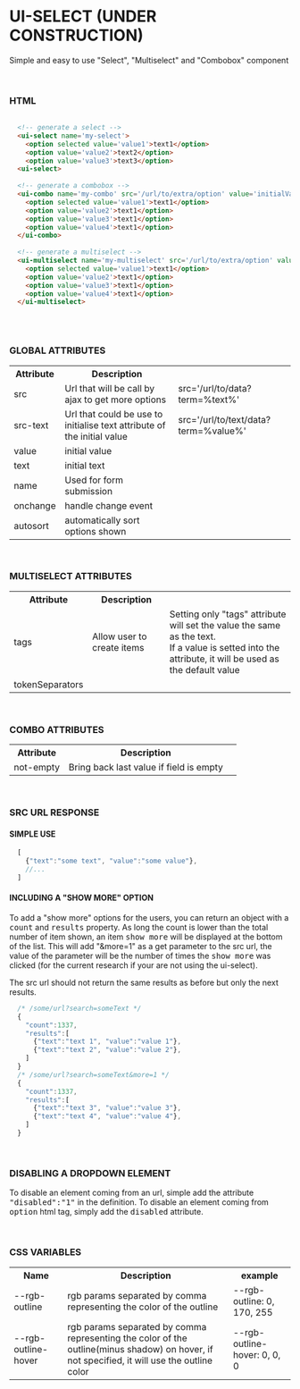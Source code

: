 # UI-SELECT (UNDER CONSTRUCTION)
Simple and easy to use "Select", "Multiselect" and "Combobox" component

<br>

### HTML

```HTML
  
  <!-- generate a select -->
  <ui-select name='my-select'>
    <option selected value='value1'>text1</option>
    <option value='value2'>text2</option>
    <option value='value3'>text3</option>
  <ui-select>
  
  <!-- generate a combobox -->
  <ui-combo name='my-combo' src='/url/to/extra/option' value='initialValue' text='initialText' not-empty>
    <option selected value='value1'>text1</option>
    <option value='value2'>text1</option>
    <option value='value3'>text1</option>
    <option value='value4'>text1</option>
  </ui-combo>
  
  <!-- generate a multiselect -->
  <ui-multiselect name='my-multiselect' src='/url/to/extra/option' value='initialValue' text='initialText'>
    <option selected value='value1'>text1</option>
    <option value='value2'>text1</option>
    <option value='value3'>text1</option>
    <option value='value4'>text1</option>
  </ui-multiselect>
  
```


<br>

### GLOBAL ATTRIBUTES

<table>
  <tr>
    <th>Attribute</th>
    <th>Description</th>
    <th></th>
  </tr>
  <tr>
    <td>src</td>
    <td>
       Url that will be call by ajax to get more options
    </td>
    <td>src='/url/to/data?term=%text%'</td>
  </tr>
  <tr>
    <td>src-text</td>
    <td>
      Url that could be use to initialise text attribute of the initial value
    </td>
    <td>src='/url/to/text/data?term=%value%'</td>
  </tr>
  <tr>
    <td>value</td>
    <td>initial value</td>
    <td></td>
  </tr>
  <tr>
    <td>text</td>
    <td>initial text</td>
    <td></td>
  </tr>
  <tr>
    <td>name</td>
    <td>Used for form submission</td>
    <td></td>
  </tr>
  <tr>
    <td>onchange</td>
    <td>handle change event</td>
    <td></td>
  </tr>
  <tr>
    <td>autosort</td>
    <td>automatically sort options shown</td>
    <td></td>
  </tr>
</table>


<br>

### MULTISELECT ATTRIBUTES

<table>
  <tr>
    <th>Attribute</th>
    <th>Description</th>
    <th></th>
  </tr>
  <tr>
    <td>tags</td>
    <td>Allow user to create items</td>
    <td>
        Setting only "tags" attribute will set the value the same as the text.
        <br>
        If a value is setted into the attribute, it will be used as the default value
    </td>
  </tr>
  <tr>
    <td>tokenSeparators</td>
    <td></td>
    <td></td>
  </tr>
</table>


<br>

### COMBO ATTRIBUTES

<table>
  <tr>
    <th>Attribute</th>
    <th>Description</th>
    <th></th>
  </tr>
  <tr>
    <td>not-empty</td>
    <td>Bring back last value if field is empty</td>
    <td><ui-combo not-empty></ui-combo></td>
  </tr>
</table>


<br>
  
### SRC URL RESPONSE


#### SIMPLE USE
```javascript
  [
    {"text":"some text", "value":"some value"},
    //...
  ]
```

#### INCLUDING A "SHOW MORE" OPTION
To add a "show more" options for the users, you can return an object with a <kbd>count</kbd> and <kbd>results</kbd> property. As long the count is lower than the total number of item shown, an item <kbd>show more</kbd> will be displayed at the bottom of the list. This will add "&more=1" as a get parameter to the src url, the value of the parameter will be the number of times the <kbd>show more</kbd> was clicked (for the current research if your are not using the ui-select).

The src url should not return the same results as before but only the next results.

```javascript
  /* /some/url?search=someText */
  {
    "count":1337,
    "results":[
      {"text":"text 1", "value":"value 1"},
      {"text":"text 2", "value":"value 2"},
    ]
  }
  /* /some/url?search=someText&more=1 */
  {
    "count":1337,
    "results":[
      {"text":"text 3", "value":"value 3"},
      {"text":"text 4", "value":"value 4"},
    ]
  }
```

<br>

### DISABLING A DROPDOWN ELEMENT
To disable an element coming from an url, simple add the attribute <kbd>"disabled":"1"</kbd> in the definition.
To disable an element coming from <kbd>option</kbd> html tag, simply add the <kbd>disabled</kbd> attribute.

<br>

### CSS VARIABLES

<table>
  <tr>
    <th>Name</th>
    <th>Description</th>
    <th>example</th>
  </tr>
  <tr>
    <td>--rgb-outline</td>
    <td>rgb params separated by comma representing the color of the outline</td>
    <td>--rgb-outline: 0, 170, 255</td>
  </tr>
  <tr>
    <td>--rgb-outline-hover</td>
    <td>rgb params separated by comma representing the color of the outline(minus shadow) on hover, if not specified, it will use the outline color</td>
    <td>--rgb-outline-hover: 0, 0, 0</td>
  </tr>
</table>
